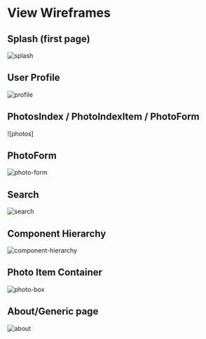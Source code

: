 # View Wireframes

## Splash (first page)
![splash]

## User Profile
![profile]

## PhotosIndex / PhotoIndexItem / PhotoForm
![photos]

## PhotoForm
![photo-form]

## Search
![search]

## Component Hierarchy
![component-hierarchy]

## Photo Item Container
![photo-box]

## About/Generic page
![about]

[splash]: ./wireframes/ziggurat_splash.png
[profile]: ./wireframes/ziggurat_profile.png
[photo-form]: ./wireframes/ziggurat_upload_form.png
[search]: ./wireframes/ziggurat_search.png
[component-hierarchy]: ./wireframes/component-hierarchy.png
[about]: ./wireframes/ziggurat_alternate_splash_or_about_page.png
[photo-box]: ./wireframes/photo_container.png
